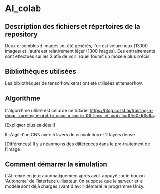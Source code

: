 # AI_colab
## Description des fichiers et répertoires de la repository
Deux ensembles d'images ont été générés, l'un est volumineux (13000 images) et l'autre est relativement léger (1300 images).
Des entrainements sont effectués sur les 2 afin de voir lequel fournit un modèle plus précis.
## Bibliothèques utilisées
Les bibliothèques de tensorflow.keras ont été utilisées et tensorflow.
## Algorithme
L'algorithme utilisé est celui de ce tutoriel https://blog.coast.ai/training-a-deep-learning-model-to-steer-a-car-in-99-lines-of-code-ba94e0456e6a.

[Expliquer plus en détail]

Il s'agit d'un CNN avec 5 layers de convolution et 2 layers dense.

[Différences]
Il y a néanmoins des différences dans le pré-traitement de l'image.

## Comment démarrer la simulation
L'AI rentre en jeux automatiquement après avoir appuyé sur le bouton 'Autonome' de l'interface utilisateur. On suppose que le serveur et le modèle sont déjà chargés avant d'avoir démarré le programme Unity.
